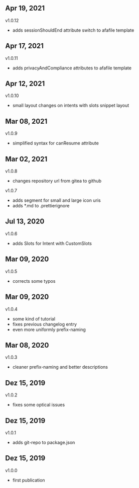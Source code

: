 ## Apr 19, 2021
v1.0.12
- adds sessionShouldEnd attribute switch to afafile template

## Apr 17, 2021
v1.0.11
- adds privacyAndCompliance attributes to afafile template

## Apr 12, 2021
v1.0.10
- small layout changes on intents with slots snippet layout

## Mar 08, 2021
v1.0.9
- simplified syntax for canResume attribute

## Mar 02, 2021
v1.0.8
- changes repository url from gitea to github

v1.0.7
- adds segment for small and large icon uris
- adds *.md to .prettierignore

## Jul 13, 2020
v1.0.6
- adds Slots for Intent with CustomSlots

## Mar 09, 2020
v1.0.5
- corrects some typos

## Mar 09, 2020
v1.0.4
- some kind of tutorial
- fixes previous changelog entry
- even more uniformly prefix-naming

## Mar 08, 2020
v1.0.3
- cleaner prefix-naming and better descriptions

## Dez 15, 2019
v1.0.2
- fixes some optical issues

## Dez 15, 2019
v1.0.1
- adds git-repo to package.json

## Dez 15, 2019
v1.0.0
- first publication